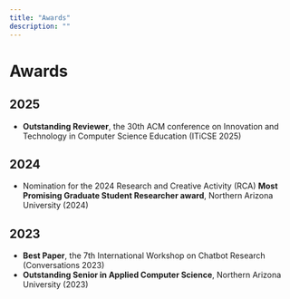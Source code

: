 ```yaml
---
title: "Awards"
description: ""
---
```


# Awards

## 2025

- **Outstanding Reviewer**, the 30th ACM conference on Innovation and Technology in Computer Science Education (ITiCSE 2025)

## 2024

- Nomination for the 2024 Research and Creative Activity (RCA) **Most Promising Graduate Student Researcher award**, Northern Arizona University (2024)

## 2023

- **Best Paper**, the 7th International Workshop on Chatbot Research (Conversations 2023)
- **Outstanding Senior in Applied Computer Science**, Northern Arizona University (2023)
